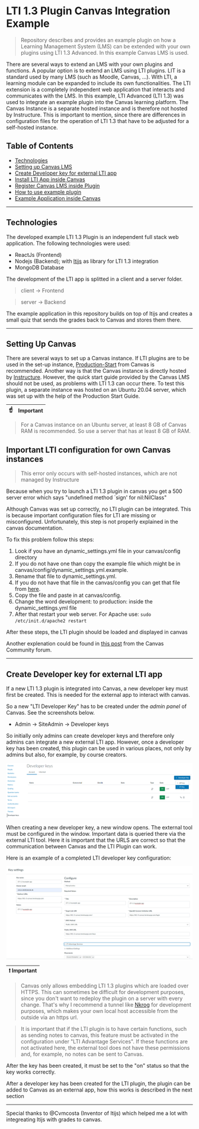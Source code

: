 # LTI 1.3 Plugin Canvas Integration Example

> Repository describes and provides an example plugin on how a Learning Management System (LMS) can be extended with your own plugins using LTI 1.3 Advanced. In this example Canvas LMS is used.

There are several ways to extend an LMS with your own plugins and functions. A popular option is to extend an LMS using LTI plugins. LIT is a standard used by many LMS (such as Moodle, Canvas, ...). With LTI, a learning module can be expanded to include its own functionalities. The LTI extension is a completely independent web application that interacts and communicates with the LMS.
In this example, LTI Advanced (LTI 1.3) was used to integrate an example plugin into the Canvas learning platform.
The Canvas Instance is a separate hosted instance and is therefore not hosted by Instructure.
This is important to mention, since there are differences in configuration files for the operation of LTI 1.3 that have to be adjusted for a self-hosted instance.

## Table of Contents

- [Technologies](#Technologies)
- [Setting up Canvas LMS](#SettingUpCanvas)
- [Create Developer key for external LTI app](#installation)
- [Install LTI App inside Canvas](#installation)
- [Register Canvas LMS inside Plugin](#deployment)
- [How to use example plugin](#aufbau)
- [Example Application inside Canvas](#aufbau)
<!-- - [Debuggen](#debuggen) -->

---

## Technologies

The developed example LTI 1.3 Plugin is an independent full stack web application.
The following technologies were used:
- ReactJs (Frontend)
- Nodejs (Backend); with [ltijs](https://github.com/Cvmcosta/ltijs) as library for LTI 1.3 integration
- MongoDB Database


The development of the LTI app is splitted in a client and a server folder.

> client -> Frontend

> server -> Backend

The example application in this repository builds on top of ltijs and creates a small quiz that sends the grades back to Canvas and stores them there.

---

## Setting Up Canvas

There are several ways to set up a Canvas instance.
If LTI plugins are to be used in the set-up instance, [Production-Start](https://github.com/instructure/canvas-lms/wiki/Production-Start) from Canvas is recommended. Another way is that the Canvas instance is directly hosted by [Instructure](https://www.instructure.com/).
However, the quick start guide provided by the Canvas LMS should not be used, as problems with LTI 1.3 can occur there.
To test this plugin, a separate instance was hosted on an Ubuntu 20.04 server, which was set up with the help of the Production Start Guide.

| :point_up:    | Important |
|---------------|:------------------------|
> For a Canvas instance on an Ubuntu server, at least 8 GB of Canvas RAM is recommended. So use a server that has at least 8 GB of RAM.

## Important LTI configuration for own Canvas instances

> This error only occurs with self-hosted instances, which are not managed by Instructure

Because when you try to launch a LTI 1.3 plugin in canvas you get a 500 server error which says "undefined method `sign' for nil:NilClass"

Although Canvas was set up correctly, no LTI plugin can be integrated. This is because important configuration files for LTI are missing or misconfigured.
Unfortunately, this step is not properly explained in the canvas documentation.

To fix this problem follow this steps:

1. Look if you have an dynamic_settings.yml file in your canvas/config directory
2. If you do not have one than copy the example file which might be in canvas/config/dynamic_settings.yml.example.
3. Rename that file to dynamic_settings.yml.
4. If you do not have that file in the canvas/config you can get that file from [here](https://raw.githubusercontent.com/instructure/canvas-lms/master/config/dynamic_settings.yml.example).
5. Copy the file and paste in at canvas/config.
6. Change the word development: to production: inside the dynamic_settings.yml file
7. After that restart your web server. For Apache use:
    `sudo /etc/init.d/apache2 restart`

After these steps, the LTI plugin should be loaded and displayed in canvas

Another explenation could be found in [this post](https://community.canvaslms.com/t5/Canvas-Developers-Group/Canvas-LTI-1-3-Error-Unknown-Key-Type/m-p/390285/highlight/true#M6345) from the Canvas Community forum.



---

## Create Developer key for external LTI app

If a new LTI 1.3 plugin is integrated into Canvas, a new developer key must first be created. This is needed for the external app to interact with canvas.

So a new "LTI Developer Key" has to be created under the *admin panel* of Canvas. See the screenshots below.

- Admin -> SiteAdmin -> Developer keys

So initially only admins can create developer keys and therefore only admins can integrate a new external LTI app.
However, once a developer key has been created, this plugin can be used in various places, not only by admins but also, for example, by course creators.

![Developer keys](./doc/img/developer_key.png 'Developer keys')

When creating a new developer key, a new window opens. The external tool must be configured in the window. Important data is queried there via the external LTI tool. Here it is important that the URLS are correct so that the communication between Canvas and the LTI Plugin can work.

Here is an example of a completed LTI developer key configuration:

![Developer keys](./doc/img/developer_key_example_setup.png 'Developer keys')

| :exclamation:  Important   |
|-----------------------------------------|

> Canvas only allows embedding LTI 1.3 plugins which are loaded over HTTPS. This can sometimes be difficult for development purposes, since you don't want to redeploy the plugin on a server with every change. That's why I recommend a tunnel like [Nkrog](https://ngrok.com/) for development purposes, which makes your own local host accessible from the outside via an https url.


> It is important that if the LTI plugin is to have certain functions, such as sending notes to canvas, this feature must be activated in the configuration under "LTI Advantage Services". If these functions are not activated here, the external tool does not have these permissions and, for example, no notes can be sent to Canvas.



After the key has been created, it must be set to the "on" status so that the key works correctly. 

After a developer key has been created for the LTI plugin, the plugin can be added to Canvas as an external app, how this works is described in the next section




---

Special thanks to @Cvmcosta (Inventor of ltijs) which helped me a lot with integreating ltijs with grades to canvas.
